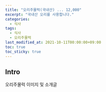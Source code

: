```yaml
---
title: "오리주물럭(국내산) ... 12,000"
excerpt: "국내산 오리를 사용합니다."
categories: 
  - 식사
tags: 
  - 식사
  - 오리주물럭
last_modified_at: 2021-10-11T00:00:00+09:00
toc: true
toc_sticky: true
---
```


## Intro
오리주물럭 이미지 및 소개글